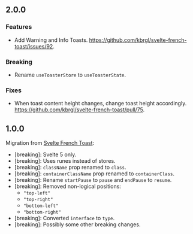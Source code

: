 ## 2.0.0

### Features

- Add Warning and Info Toasts. https://github.com/kbrgl/svelte-french-toast/issues/92.

### Breaking

- Rename `useToasterStore` to `useToasterState`.

### Fixes

- When toast content height changes, change toast height accordingly. https://github.com/kbrgl/svelte-french-toast/pull/75.

## 1.0.0

Migration from [Svelte French Toast](https://github.com/kbrgl/svelte-french-toast):

- [breaking]: Svelte 5 only.
- [breaking]: Uses runes instead of stores.
- [breaking]: `className` prop renamed to `class`.
- [breaking]: `containerClassName` prop renamed to `containerClass`.
- [breaking]: Rename `startPause` to `pause` and `endPause` to `resume`.
- [breaking]: Removed non-logical positions:
    - `"top-left"`
    - `"top-right"`
    - `"bottom-left"`
    - `"bottom-right"`
- [breaking]: Converted `interface` to `type`.
- [breaking]: Possibly some other breaking changes.

